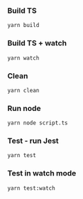 ### Build TS

`yarn build`

### Build TS + watch

`yarn watch`

### Clean

`yarn clean`

### Run node

`yarn node script.ts`

### Test - run Jest

`yarn test`

### Test in watch mode

`yarn test:watch`
